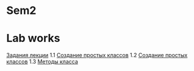 # Sem2

# Lab works

[Задания лекции](/Lek1.ipynb)
1.1 [Создание простых классов]()
1.2 [Создание простых классов]()
1.3 [Методы класса]()
